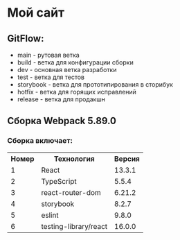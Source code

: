 # Мой сайт

## GitFlow:

- main - рутовая ветка
- build - ветка для конфигурации сборки
- dev - основная ветка разработки
- test - ветка для тестов
- storybook - ветка для прототипирования в сторибук
- hotfix - ветка для горящих исправлений
- release - ветка для продакшн

## Сборка Webpack 5.89.0

### Сборка включает:

<table>
    <tr>
        <th>Номер</th>
        <th>Технология</th>
        <th>Версия</th>
    </tr>
    <tr>
        <td>1</td>
        <td>React</td>
        <td>13.3.1</td>
    </tr>
    </tr>
    <tr>
        <td>2</td>
        <td>TypeScript</td>
        <td>5.5.4</td>
    </tr>
    </tr>
    <tr>
        <td>3</td>
        <td>react-router-dom</td>
        <td>6.21.2</td>
    </tr>
    <tr>
        <td>4</td>
        <td>storybook</td>
        <td>8.2.7</td>
    </tr>
    <tr>
        <td>5</td>
        <td>eslint</td>
        <td>9.8.0</td>
    </tr>
    <tr>
        <td>6</td>
        <td>testing-library/react</td>
        <td>16.0.0</td>
    </tr>
</table>
